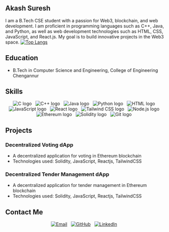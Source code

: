 
## Akash Suresh

I am a B.Tech CSE student with a passion for Web3, blockchain, and web development. I am proficient in programming languages such as C++, Java, and Python, as well as web development technologies such as HTML, CSS, JavaScript, and React.js. My goal is to build innovative projects in the Web3 space. 
[![Top Langs](https://github-readme-stats.vercel.app/api/top-langs/?username=akash-skj&layout=compact)](https://github.com/anuraghazra/github-readme-stats)


## Education

- B.Tech in Computer Science and Engineering, College of Engineering Chengannur

## Skills

<div align="center">
  <img src="https://img.shields.io/badge/-C-00599C?style=for-the-badge&logo=c&logoColor=white" alt="C logo">&nbsp;&nbsp;
  <img src="https://img.shields.io/badge/-C++-00599C?style=for-the-badge&logo=c%2B%2B&logoColor=white" alt="C++ logo">&nbsp;&nbsp;
  <img src="https://img.shields.io/badge/-Java-ED8B00?style=for-the-badge&logo=java&logoColor=white" alt="Java logo">&nbsp;&nbsp;
  <img src="https://img.shields.io/badge/-Python-3776AB?style=for-the-badge&logo=python&logoColor=white" alt="Python logo">&nbsp;&nbsp;
  <img src="https://img.shields.io/badge/-HTML-E34F26?style=for-the-badge&logo=html5&logoColor=white" alt="HTML logo">&nbsp;&nbsp;
  <img src="https://img.shields.io/badge/-JavaScript-F7DF1E?style=for-the-badge&logo=javascript&logoColor=black" alt="JavaScript logo">&nbsp;&nbsp;
  <img src="https://img.shields.io/badge/-React-61DAFB?style=for-the-badge&logo=react&logoColor=black" alt="React logo">&nbsp;&nbsp;
  <img src="https://img.shields.io/badge/-Tailwind_CSS-38B2AC?style=for-the-badge&logo=tailwind-css&logoColor=white" alt="Tailwind CSS logo">&nbsp;&nbsp;
  <img src="https://img.shields.io/badge/-Node.js-339933?style=for-the-badge&logo=node.js&logoColor=white" alt="Node.js logo">&nbsp;&nbsp;
  <img src="https://img.shields.io/badge/-Ethereum-3C3C3D?style=for-the-badge&logo=ethereum&logoColor=white" alt="Ethereum logo">&nbsp;&nbsp;
  <img src="https://img.shields.io/badge/-Solidity-363636?style=for-the-badge&logo=solidity&logoColor=white" alt="Solidity logo">&nbsp;&nbsp;
  <img src="https://img.shields.io/badge/-Git-F05032?style=for-the-badge&logo=git&logoColor=white" alt="Git logo">&nbsp;&nbsp;
</div>




## Projects

### Decentralized Voting dApp

- A decentralized application for voting in Ethereum blockchain
- Technologies used: Solidity,  JavaScript,  Reactjs, TailwindCSS

### Decentralized Tender Management dApp

- A decentralized application for tender management in Ethereum blockchain
- Technologies used: Solidity,  JavaScript,  Reactjs, TailwindCSS

## Contact Me

<div align="center">
  <a href="mailto:akashsuresh.sj@gmail.com"><img src="https://img.shields.io/badge/-Email-D14836?style=for-the-badge&logo=gmail&logoColor=white" alt="Email"></a>&nbsp;&nbsp;
  <a href="https://github.com/akash-skj"><img src="https://img.shields.io/badge/-GitHub-181717?style=for-the-badge&logo=github&logoColor=white" alt="GitHub"></a>&nbsp;&nbsp;
  <a href="https://www.linkedin.com/in/akash-suresh-8399881ab/"><img src="https://img.shields.io/badge/-LinkedIn-0077B5?style=for-the-badge&logo=linkedin&logoColor=white" alt="LinkedIn"></a>&nbsp;&nbsp;
</div>

